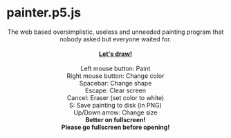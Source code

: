 # painter.p5.js
<p align="center">
The web based oversimplistic, useless and unneeded painting program that nobody asked but everyone waited for.
<br><br>
  <b><a href="https://shantih19.github.io/painter.p5.js/">Let's draw!</a></b>
<br><br>
Left mouse button: Paint
<br>
Right mouse button: Change color
<br>
Spacebar: Change shape
<br>
Escape: Clear screen
<br>
Cancel: Eraser (set color to white)
<br>
S: Save painting to disk (in PNG)
<br>
Up/Down arrow: Change size
<br>
<b>Better on fullscreen!</b>
<br>
<b>Please go fullscreen before opening!</b>
</p>
